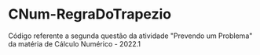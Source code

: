 # CNum-RegraDoTrapezio
Código referente a segunda questão da atividade "Prevendo um Problema" da matéria de Cálculo Numérico - 2022.1
